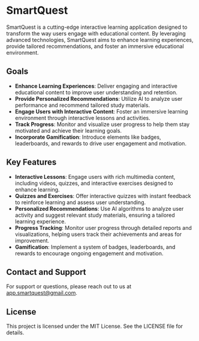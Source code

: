 # SmartQuest

SmartQuest is a cutting-edge interactive learning application designed to transform the way users engage with educational content. By leveraging advanced technologies, SmartQuest aims to enhance learning experiences, provide tailored recommendations, and foster an immersive educational environment.

## Goals

- **Enhance Learning Experiences**: Deliver engaging and interactive educational content to improve user understanding and retention.
- **Provide Personalized Recommendations**: Utilize AI to analyze user performance and recommend tailored study materials.
- **Engage Users with Interactive Content**: Foster an immersive learning environment through interactive lessons and activities.
- **Track Progress**: Monitor and visualize user progress to help them stay motivated and achieve their learning goals.
- **Incorporate Gamification**: Introduce elements like badges, leaderboards, and rewards to drive user engagement and motivation.

## Key Features

- **Interactive Lessons**: Engage users with rich multimedia content, including videos, quizzes, and interactive exercises designed to enhance learning.
- **Quizzes and Exercises**: Offer interactive quizzes with instant feedback to reinforce learning and assess user understanding.
- **Personalized Recommendations**: Use AI algorithms to analyze user activity and suggest relevant study materials, ensuring a tailored learning experience.
- **Progress Tracking**: Monitor user progress through detailed reports and visualizations, helping users track their achievements and areas for improvement.
- **Gamification**: Implement a system of badges, leaderboards, and rewards to encourage ongoing engagement and motivation.

## Contact and Support

For support or questions, please reach out to us at [app.smartquest@gmail.com](app.smartquest@gmail.com).

## License

This project is licensed under the MIT License. See the LICENSE file for details.
